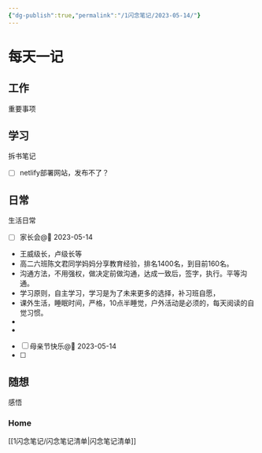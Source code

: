 ```yaml
---
{"dg-publish":true,"permalink":"/1闪念笔记/2023-05-14/"}
---
```


# 每天一记


## 工作
重要事项


## 学习
拆书笔记
- [ ] netlify部署网站，发布不了？


## 日常
生活日常
- [ ] 家长会@📅 2023-05-14 
- 王威级长，卢级长等
- 高二六班陈文君同学妈妈分享教育经验，排名1400名，到目前160名。
- 沟通方法，不用强权，做决定前做沟通，达成一致后，签字，执行。平等沟通。
- 学习原则，自主学习，学习是为了未来更多的选择，补习班自愿，
- 课外生活，睡眠时间，严格，10点半睡觉，户外活动是必须的，每天阅读的自觉习惯。
- 
- 
- [ ] 母亲节快乐@📅 2023-05-14 
- [ ] 

## 随想
感悟

### Home
[[1闪念笔记/闪念笔记清单\|闪念笔记清单]]
